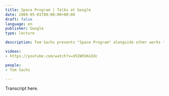 ```yaml
---
title: Space Program | Talks at Google
date: 2009-05-01T00:00:00+00:00
draft: false
language: en
publisher: Google
type: lecture

description: Tom Sachs presents "Space Program" alongside other works to Google's New York office.

videos:
- https://youtube.com/watch?v=d5IWhSKeZdc

people:
- Tom Sachs

---
```


Transcript here.